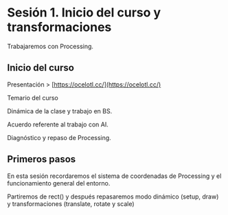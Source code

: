 # Sesión 1. Inicio del curso y transformaciones

Trabajaremos con Processing. 

## Inicio del curso

Presentación > [https://ocelotl.cc/](https://ocelotl.cc/)

Temario del curso

Dinámica de la clase y trabajo en BS. 

Acuerdo referente al trabajo con AI. 

Diagnóstico y repaso de Processing. 

## Primeros pasos

En esta sesión recordaremos el sistema de coordenadas de Processing y el funcionamiento general del entorno. 

Partiremos de rect() y después repasaremos modo dinámico (setup, draw) y transformaciones (translate, rotate y scale)







